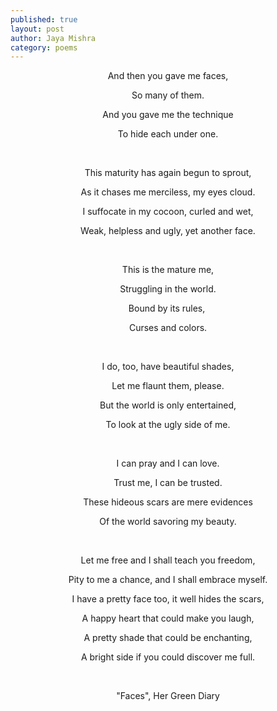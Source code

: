 ```yaml
---
published: true
layout: post
author: Jaya Mishra
category: poems
---
```


<p style="text-align: center;">And then you gave me faces,</p>

<p style="text-align: center;">So many of them.</p>

<p style="text-align: center;">And you gave me the technique</p>

<p style="text-align: center;">To hide each under one.</p>

<p style="text-align: center;">
	<br>
</p>

<p style="text-align: center;">This maturity has again begun to sprout,</p>

<p style="text-align: center;">As it chases me merciless, my eyes cloud.</p>

<p style="text-align: center;">I suffocate in my cocoon, curled and wet,</p>

<p style="text-align: center;">Weak, helpless and ugly, yet another face.</p>

<p style="text-align: center;">
	<br>
</p>

<p style="text-align: center;">This is the mature me,</p>

<p style="text-align: center;">Struggling in the world.</p>

<p style="text-align: center;">Bound by its rules,&nbsp;</p>

<p style="text-align: center;">Curses and colors.</p>

<p style="text-align: center;">
	<br>
</p>

<p style="text-align: center;">I do, too, have beautiful shades,</p>

<p style="text-align: center;">Let me flaunt them, please.</p>

<p style="text-align: center;">But the world is only entertained,</p>

<p style="text-align: center;">To look at the ugly side of me.</p>

<p style="text-align: center;">
	<br>
</p>

<p style="text-align: center;">I can pray and I can love.</p>

<p style="text-align: center;">Trust me, I can be trusted.</p>

<p style="text-align: center;">These hideous scars are mere evidences</p>

<p style="text-align: center;">Of the world savoring my beauty.</p>

<p style="text-align: center;">
	<br>
</p>

<p style="text-align: center;">Let me free and I shall teach you freedom,</p>

<p style="text-align: center;">Pity to me a chance, and I shall embrace myself.</p>

<p style="text-align: center;">I have a pretty face too, it well hides the scars,</p>

<p style="text-align: center;">A happy heart that could make you laugh,</p>

<p style="text-align: center;">A pretty shade that could be enchanting,</p>

<p style="text-align: center;">A bright side if you could discover me full.</p>

<p style="text-align: center;">
	<br>
</p>

<p style="text-align: center;">&quot;Faces&quot;, Her Green Diary</p>
